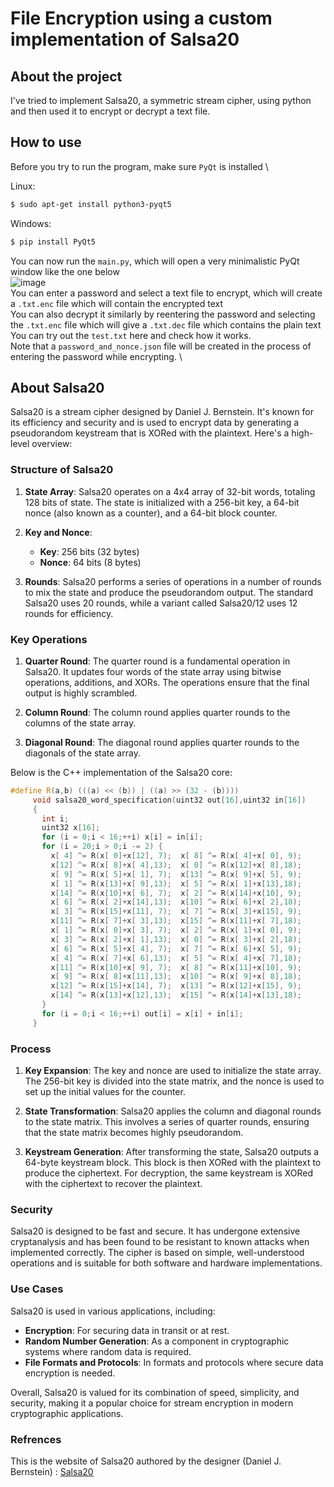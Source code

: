# File Encryption using a custom implementation of Salsa20


## About the project
 I've tried to implement Salsa20, a symmetric stream cipher, using python and then used it to encrypt or decrypt a text file.


## How to use
Before you try to run the program, make sure `PyQt` is installed \

Linux:
```bash
$ sudo apt-get install python3-pyqt5
```
Windows:
```bash
$ pip install PyQt5
```
You can now run the `main.py`, which will open a very minimalistic PyQt window like the one below \
![image](https://github.com/user-attachments/assets/af446f4c-28d5-4701-aa7a-9b62cbb31cd6) \
You can enter a password and select a text file to encrypt, which will create a `.txt.enc` file which will contain the encrypted text \
You can also decrypt it similarly by reentering the password and selecting the `.txt.enc` file which will give a `.txt.dec` file which contains the plain text\
You can try out the `test.txt` here and check how it works. \
Note that a `password_and_nonce.json` file will be created in the process of entering the password while encrypting. \
 


## About Salsa20
Salsa20 is a stream cipher designed by Daniel J. Bernstein. It's known for its efficiency and security and is used to encrypt data by generating a pseudorandom keystream that is XORed with the plaintext. Here's a high-level overview:

### Structure of Salsa20

1. **State Array**:
   Salsa20 operates on a 4x4 array of 32-bit words, totaling 128 bits of state. The state is initialized with a 256-bit key, a 64-bit nonce (also known as a counter), and a 64-bit block counter.

2. **Key and Nonce**:
   - **Key**: 256 bits (32 bytes)
   - **Nonce**: 64 bits (8 bytes)

3. **Rounds**:
   Salsa20 performs a series of operations in a number of rounds to mix the state and produce the pseudorandom output. The standard Salsa20 uses 20 rounds, while a variant called Salsa20/12 uses 12 rounds for efficiency.

### Key Operations

1. **Quarter Round**:
   The quarter round is a fundamental operation in Salsa20. It updates four words of the state array using bitwise operations, additions, and XORs. The operations ensure that the final output is highly scrambled.

2. **Column Round**:
   The column round applies quarter rounds to the columns of the state array.

3. **Diagonal Round**:
   The diagonal round applies quarter rounds to the diagonals of the state array.

Below is the C++ implementation of the Salsa20 core:
```c++
#define R(a,b) (((a) << (b)) | ((a) >> (32 - (b))))
     void salsa20_word_specification(uint32 out[16],uint32 in[16])
     {
       int i;
       uint32 x[16];
       for (i = 0;i < 16;++i) x[i] = in[i];
       for (i = 20;i > 0;i -= 2) {
         x[ 4] ^= R(x[ 0]+x[12], 7);  x[ 8] ^= R(x[ 4]+x[ 0], 9);
         x[12] ^= R(x[ 8]+x[ 4],13);  x[ 0] ^= R(x[12]+x[ 8],18);
         x[ 9] ^= R(x[ 5]+x[ 1], 7);  x[13] ^= R(x[ 9]+x[ 5], 9);
         x[ 1] ^= R(x[13]+x[ 9],13);  x[ 5] ^= R(x[ 1]+x[13],18);
         x[14] ^= R(x[10]+x[ 6], 7);  x[ 2] ^= R(x[14]+x[10], 9);
         x[ 6] ^= R(x[ 2]+x[14],13);  x[10] ^= R(x[ 6]+x[ 2],18);
         x[ 3] ^= R(x[15]+x[11], 7);  x[ 7] ^= R(x[ 3]+x[15], 9);
         x[11] ^= R(x[ 7]+x[ 3],13);  x[15] ^= R(x[11]+x[ 7],18);
         x[ 1] ^= R(x[ 0]+x[ 3], 7);  x[ 2] ^= R(x[ 1]+x[ 0], 9);
         x[ 3] ^= R(x[ 2]+x[ 1],13);  x[ 0] ^= R(x[ 3]+x[ 2],18);
         x[ 6] ^= R(x[ 5]+x[ 4], 7);  x[ 7] ^= R(x[ 6]+x[ 5], 9);
         x[ 4] ^= R(x[ 7]+x[ 6],13);  x[ 5] ^= R(x[ 4]+x[ 7],18);
         x[11] ^= R(x[10]+x[ 9], 7);  x[ 8] ^= R(x[11]+x[10], 9);
         x[ 9] ^= R(x[ 8]+x[11],13);  x[10] ^= R(x[ 9]+x[ 8],18);
         x[12] ^= R(x[15]+x[14], 7);  x[13] ^= R(x[12]+x[15], 9);
         x[14] ^= R(x[13]+x[12],13);  x[15] ^= R(x[14]+x[13],18);
       }
       for (i = 0;i < 16;++i) out[i] = x[i] + in[i];
     }
```

### Process

1. **Key Expansion**:
   The key and nonce are used to initialize the state array. The 256-bit key is divided into the state matrix, and the nonce is used to set up the initial values for the counter.

2. **State Transformation**:
   Salsa20 applies the column and diagonal rounds to the state matrix. This involves a series of quarter rounds, ensuring that the state matrix becomes highly pseudorandom.

3. **Keystream Generation**:
   After transforming the state, Salsa20 outputs a 64-byte keystream block. This block is then XORed with the plaintext to produce the ciphertext. For decryption, the same keystream is XORed with the ciphertext to recover the plaintext.

### Security

Salsa20 is designed to be fast and secure. It has undergone extensive cryptanalysis and has been found to be resistant to known attacks when implemented correctly. The cipher is based on simple, well-understood operations and is suitable for both software and hardware implementations.

### Use Cases

Salsa20 is used in various applications, including:

- **Encryption**: For securing data in transit or at rest.
- **Random Number Generation**: As a component in cryptographic systems where random data is required.
- **File Formats and Protocols**: In formats and protocols where secure data encryption is needed.

Overall, Salsa20 is valued for its combination of speed, simplicity, and security, making it a popular choice for stream encryption in modern cryptographic applications.
### Refrences

This is the website of Salsa20 authored by the designer (Daniel J. Bernstein) : [Salsa20](https://cr.yp.to/salsa20.html)
